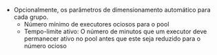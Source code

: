 - Opcionalmente, os parâmetros de dimensionamento automático para cada grupo.
  - Número mínimo de executores ociosos para o pool
  - Tempo-limite ativo: O número de minutos que um executor deve permanecer ativo no pool antes que este seja reduzido para o número ocioso
